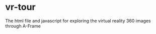 # vr-tour
The html file and javascript for exploring the virtual reality 360 images through A-Frame  
